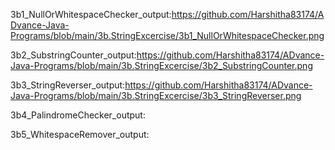 3b1_NullOrWhitespaceChecker_output:https://github.com/Harshitha83174/ADvance-Java-Programs/blob/main/3b.StringExcercise/3b1_NullOrWhitespaceChecker.png

3b2_SubstringCounter_output:https://github.com/Harshitha83174/ADvance-Java-Programs/blob/main/3b.StringExcercise/3b2_SubstringCounter.png

3b3_StringReverser_output:https://github.com/Harshitha83174/ADvance-Java-Programs/blob/main/3b.StringExcercise/3b3_StringReverser.png

3b4_PalindromeChecker_output:

3b5_WhitespaceRemover_output:
